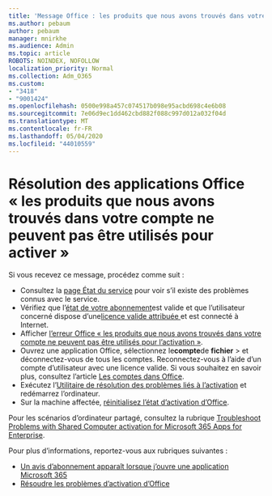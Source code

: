 ```yaml
---
title: 'Message Office : les produits que nous avons trouvés dans votre compte ne peuvent pas être utilisés pour activer'
ms.author: pebaum
author: pebaum
manager: mnirkhe
ms.audience: Admin
ms.topic: article
ROBOTS: NOINDEX, NOFOLLOW
localization_priority: Normal
ms.collection: Adm_O365
ms.custom:
- "3418"
- "9001424"
ms.openlocfilehash: 0500e998a457c074517b098e95acbd698c4e6b08
ms.sourcegitcommit: 7e06d9ec1dd462cbd882f088c997d012a032f04d
ms.translationtype: MT
ms.contentlocale: fr-FR
ms.lasthandoff: 05/04/2020
ms.locfileid: "44010559"
---
```

# <a name="fixing-the-office-apps-the-products-we-found-in-your-account-cant-be-used-to-activate-message"></a>Résolution des applications Office « les produits que nous avons trouvés dans votre compte ne peuvent pas être utilisés pour activer »

Si vous recevez ce message, procédez comme suit :

- Consultez la [page État du service](https://docs.microsoft.com/office365/enterprise/view-service-health) pour voir s’il existe des problèmes connus avec le service.
- Vérifiez que l’[état de votre abonnement](https://support.office.com/article/0d23d3c0-c19c-4b2f-9845-5344fedc4380#bkmk_checksubscription)est valide et que l’utilisateur concerné dispose d’une[licence valide attribuée ](https://support.office.com/article/997596B5-4173-4627-B915-36ABAC6786DC) et est connecté à Internet. 
- Afficher [l’erreur Office « les produits que nous avons trouvés dans votre compte ne peuvent pas être utilisés pour l’activation »](https://support.office.com/article/c9f9a0b3-5aae-4131-8077-21e6a59f141e).
- Ouvrez une application Office, sélectionnez le**compte**de **fichier** > et déconnectez-vous de tous les comptes. Reconnectez-vous à l’aide d’un compte d’utilisateur avec une licence valide. Si vous souhaitez en savoir plus, consultez l’article [Les comptes dans Office](https://support.office.com/article/628ea040-f265-49de-b986-be09c3ebf8a9).
- Exécutez l’[Utilitaire de résolution des problèmes liés à l’activation](https://aka.ms/SARA-OfficeActivation-Alchemy) et redémarrez l’ordinateur.
- Sur la machine affectée, [réinitialisez l’état d’activation d’Office](https://docs.microsoft.com/office365/troubleshoot/activation/reset-office-365-proplus-activation-state).

Pour les scénarios d’ordinateur partagé, consultez la rubrique [Troubleshoot Problems with Shared Computer activation for Microsoft 365 Apps for Enterprise](https://docs.microsoft.com/deployoffice/troubleshoot-shared-computer-activation).

Pour plus d’informations, reportez-vous aux rubriques suivantes : 
- [Un avis d’abonnement apparaît lorsque j’ouvre une application Microsoft 365](https://support.office.com/article/4cabe32c-f594-4c0e-9191-3d3ade10cceb)
- [Résoudre les problèmes d’activation d’Office](https://support.office.com/article/0d23d3c0-c19c-4b2f-9845-5344fedc4380)